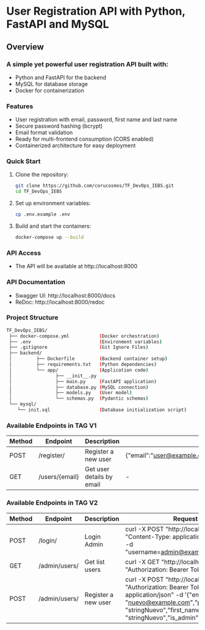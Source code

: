 # User Registration API with Python, FastAPI and MySQL
## Overview

### A simple yet powerful user registration API built with:
* Python and FastAPI for the backend
* MySQL for database storage
* Docker for containerization

### Features
* User registration with email, password, first name and last name
* Secure password hashing (bcrypt)
* Email format validation
* Ready for multi-frontend consumption (CORS enabled)
* Containerized architecture for easy deployment

### Quick Start
1. Clone the repository:
    ```bash
    git clone https://github.com/corucosmos/TF_DevOps_IEBS.git
    cd TF_DevOps_IEBS
    ```
2. Set up environment variables:
    ```bash
    cp .env.example .env
    ```

3. Build and start the containers:
    ```bash
    docker-compose up --build
    ```
### API Access
* The API will be available at http://localhost:8000

### API Documentation
* Swagger UI: http://localhost:8000/docs
* ReDoc: http://localhost:8000/redoc

### Project Structure
```bash
TF_DevOps_IEBS/
 ├── docker-compose.yml           (Docker orchestration)
 ├── .env                         (Environment variables)
 ├── .gitignore                   (Git Ignore Files)
 ├── backend/
 │         ├── Dockerfile         (Backend container setup)
 │         ├── requirements.txt   (Python dependencies)
 │         └── app/               (Application code)
 │                ├── __init__.py
 │                ├── main.py     (FastAPI application)
 │                ├── database.py (MySQL connection)
 │                ├── models.py   (User model)
 │                └── schemas.py  (Pydantic schemas)
 └── mysql/
    └── init.sql                  (Database initialization script)
```



### Available Endpoints in TAG V1
Method|Endpoint|Description|Request Body Example
------|--------|-----------|--------------------
POST|/register/|Register a new user|{"email":"user@example.com","password":"securePass123","first_name":"John","last_name":"Doe"}
GET|/users/{email}|	Get user details by email|	-

### Available Endpoints in TAG V2
Method|Endpoint|Description|Request Body Example
------|--------|-----------|--------------------
POST|/login/|Login Admin|curl -X POST "http://localhost:8000/login/" -H "Content-Type: application/x-www-form-urlencoded" -d "username=admin@example.com&password=password"
GET|/admin/users/|Get list users|curl -X GET "http://localhost:8000/admin/users/" -H "Authorization: Bearer Token"
POST|/admin/users/|Register a new user| curl -X POST "http://locahost:8000/admin/users/" -H "Authorization: Bearer Token" -H "Content-Type: application/json" -d '{"email": "nuevo@example.com","password": "stringNuevo","first_name": "stringNuevo","last_name": "stringNuevo","is_admin": false}'

